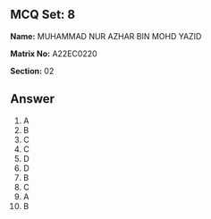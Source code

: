 ## MCQ Set: 8

**Name:** MUHAMMAD NUR AZHAR BIN MOHD YAZID

**Matrix No:** A22EC0220

**Section:** 02

## Answer
1. A
2. B
3. C
4. C
5. D
6. D
7. B
8. C
9. A
10. B
